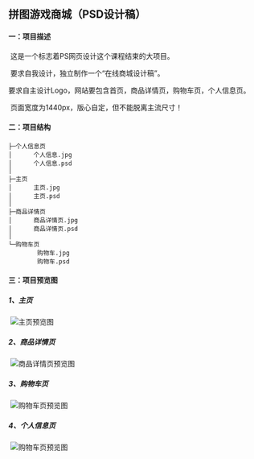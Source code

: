 ## 拼图游戏商城（PSD设计稿）

#### 一：项目描述

​	这是一个标志着PS网页设计这个课程结束的大项目。

​	要求自我设计，独立制作一个“在线商城设计稿”。

​	要求自主设计Logo，网站要包含首页，商品详情页，购物车页，个人信息页。

​	页面宽度为1440px，版心自定，但不能脱离主流尺寸！

#### 二：项目结构

```
├─个人信息页
│      个人信息.jpg
│      个人信息.psd
│
├─主页
│      主页.jpg
│      主页.psd
│
├─商品详情页
│      商品详情页.jpg
│      商品详情页.psd
│
└─购物车页
        购物车.jpg
        购物车.psd
```

#### 三：项目预览图

##### 	1、主页

​	![主页预览图](https://github.com/AprildreamMI/Progect-Images/blob/master/pintu-psd-img/%E4%B8%BB%E9%A1%B5.jpg)

##### 	2、商品详情页

​	![商品详情页预览图](https://github.com/AprildreamMI/Progect-Images/blob/master/pintu-psd-img/%E5%95%86%E5%93%81%E8%AF%A6%E6%83%85%E9%A1%B5.jpg)

##### 	3、购物车页

​	![购物车页预览图](https://github.com/AprildreamMI/Progect-Images/blob/master/pintu-psd-img/%E8%B4%AD%E7%89%A9%E8%BD%A6.jpg)

##### 	4、个人信息页

​	![购物车页预览图](https://github.com/AprildreamMI/Progect-Images/blob/master/pintu-psd-img/%E4%B8%AA%E4%BA%BA%E4%BF%A1%E6%81%AF.jpg)
